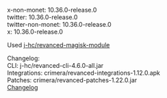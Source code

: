 x-non-monet: 10.36.0-release.0  
twitter: 10.36.0-release.0  
twitter-non-monet: 10.36.0-release.0  
x: 10.36.0-release.0  

Used [j-hc/revanced-magisk-module](https://github.com/j-hc/revanced-magisk-module)
  

Changelog:  
CLI: j-hc/revanced-cli-4.6.0-all.jar  
Integrations: crimera/revanced-integrations-1.12.0.apk  
Patches: crimera/revanced-patches-1.22.0.jar  
[Changelog](https://github.com/crimera/piko/releases/tag/v1.22.0)  
